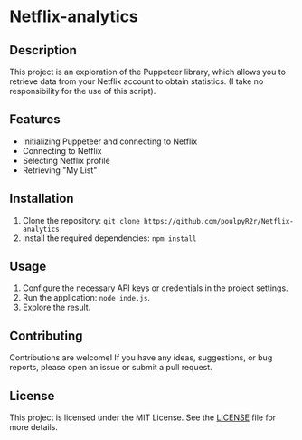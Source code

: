 # Netflix-analytics

## Description

This project is an exploration of the Puppeteer library, which allows you to retrieve data from your Netflix account to obtain statistics. (I take no responsibility for the use of this script).

## Features

- Initializing Puppeteer and connecting to Netflix
- Connecting to Netflix
- Selecting Netflix profile
- Retrieving "My List"

## Installation

1. Clone the repository: `git clone https://github.com/poulpyR2r/Netflix-analytics`
2. Install the required dependencies: `npm install`

## Usage

1. Configure the necessary API keys or credentials in the project settings.
2. Run the application: `node inde.js`.
3. Explore the result.

## Contributing

Contributions are welcome! If you have any ideas, suggestions, or bug reports, please open an issue or submit a pull request.

## License

This project is licensed under the MIT License. See the [LICENSE](LICENSE) file for more details.
